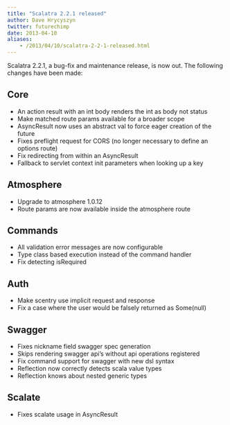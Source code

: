 ```yaml
---
title: "Scalatra 2.2.1 released"
author: Dave Hrycyszyn
twitter: futurechimp
date: 2013-04-10
aliases:
    - /2013/04/10/scalatra-2-2-1-released.html
---
```


Scalatra 2.2.1, a bug-fix and maintenance release, is now out. The following changes have been made:

<!--more-->


## Core

* An action result with an int body renders the int as body not status
* Make matched route params available for a broader scope
* AsyncResult now uses an abstract val to force eager creation of the future
* Fixes preflight request for CORS (no longer necessary to define an options route)
* Fix redirecting from within an AsyncResult
* Fallback to servlet context init parameters when looking up a key

## Atmosphere

* Upgrade to atmosphere 1.0.12
* Route params are now available inside the atmosphere route

## Commands

* All validation error messages are now configurable
* Type class based execution instead of the command handler
* Fix detecting isRequired

## Auth

* Make scentry use implicit request and response
* Fix a case where the user would be falsely returned as Some(null)

## Swagger

* Fixes nickname field swagger spec generation
* Skips rendering swagger api’s without api operations registered
* Fix command support for swagger with new dsl syntax
* Reflection now correctly detects scala value types
* Reflection knows about nested generic types

## Scalate

* Fixes scalate usage in AsyncResult
